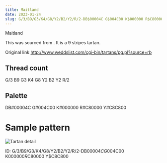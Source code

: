 ```yaml
---
title: Maitland
date: 2023-01-24
slug: G/3/B9/G3/K4/G8/Y2/B2/Y2/R/2-DB$00004C G$004C00 K$000000 R$C80000 Y$C8C800
---
```

Maitland

This was sourced from <no value>.  It is a 9 stripes tartan.

Original link http://www.weddslist.com/cgi-bin/tartans/pg.pl?source=rb

## Thread count
G/3 B9 G3 K4 G8 Y2 B2 Y2 R/2

## Palette
DB#00004C G#004C00 K#000000 R#C80000 Y#C8C800

# Sample pattern

![Tartan detail](tartan.png "G/3 B9 G3 K4 G8 Y2 B2 Y2 R/2 tartan")

ID: G/3/B9/G3/K4/G8/Y2/B2/Y2/R/2-DB$00004C G$004C00 K$000000 R$C80000 Y$C8C800